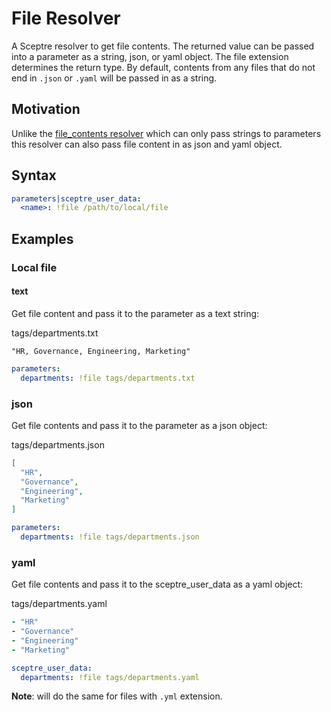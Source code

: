 # File Resolver

A Sceptre resolver to get file contents.  The returned value can be
passed into a parameter as a string, json, or yaml object.  The
file extension determines the return type.  By default, contents from
any files that do not end in `.json` or `.yaml` will be passed in as
a string.

## Motivation

Unlike the [file_contents resolver](https://sceptre.cloudreach.com/2.2.1/docs/resolvers.html#file-contents)
which can only pass strings to parameters this resolver can also pass file
content in as json and yaml object.

## Syntax

```yaml
parameters|sceptre_user_data:
  <name>: !file /path/to/local/file
```

## Examples

### Local file

#### text
Get file content and pass it to the parameter as a text string:

tags/departments.txt
```text
"HR, Governance, Engineering, Marketing"
```

```yaml
parameters:
  departments: !file tags/departments.txt
```

### json
Get file contents and pass it to the parameter as a json object:

tags/departments.json
```json
[
  "HR",
  "Governance",
  "Engineering",
  "Marketing"
]
```

```yaml
parameters:
  departments: !file tags/departments.json
```

### yaml
Get file contents and pass it to the sceptre_user_data as a yaml object:

tags/departments.yaml
```yaml
- "HR"
- "Governance"
- "Engineering"
- "Marketing"
```

```yaml
sceptre_user_data:
  departments: !file tags/departments.yaml
```

__Note__: will do the same for files with `.yml` extension.